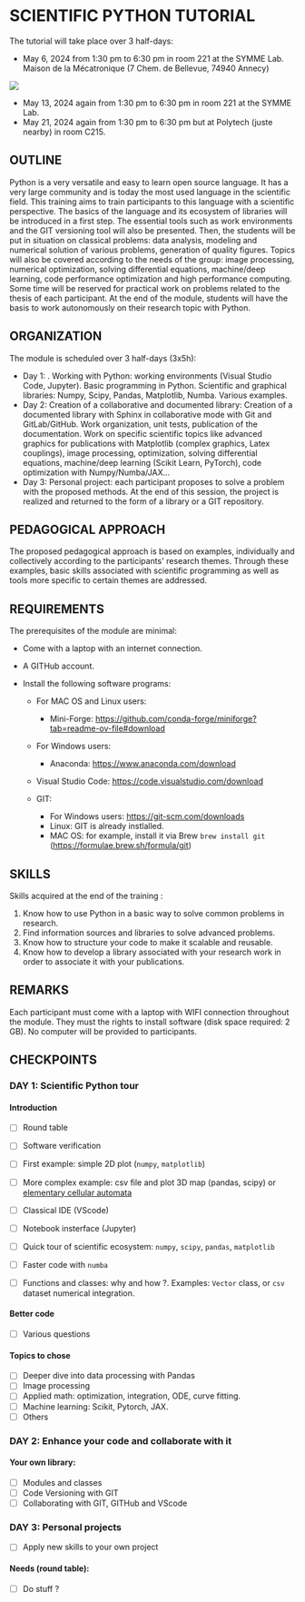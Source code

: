 # SCIENTIFIC PYTHON TUTORIAL

The tutorial will take place over 3 half-days:
* May 6, 2024 from 1:30 pm to 6:30 pm in room 221 at the SYMME Lab. Maison de la Mécatronique (7 Chem. de Bellevue, 74940 Annecy)

![]("https://www.google.com/maps/embed?pb=!1m18!1m12!1m3!1d5551.154720955433!2d6.156350776457714!3d45.919759202927594!2m3!1f0!2f0!3f0!3m2!1i1024!2i768!4f13.1!3m3!1m2!1s0x478b8fb00211a2db%3A0xc095cb5a2f8eda63!2sLaboratoire%20Syst%C3%A8me%20et%20Mat%C3%A9riaux%20pour%20la%20M%C3%A9catronique!5e0!3m2!1sfr!2sfr!4v1714717160818!5m2!1sfr!2sfr")


* May 13, 2024 again from 1:30 pm to 6:30 pm in room 221 at the SYMME Lab.
* May 21, 2024 again from 1:30 pm to 6:30 pm but at Polytech (juste nearby) in room C215.

## OUTLINE

Python is a very versatile and easy to learn open source language. It has a very large community and is today the most used language in the scientific field. This training aims to train participants to this language with a scientific perspective. The basics of the language and its ecosystem of libraries will be introduced in a first step. The essential tools such as work environments and the GIT versioning tool will also be presented. Then, the students will be put in situation on classical problems: data analysis, modeling and numerical solution of various problems, generation of quality figures. Topics will also be covered according to the needs of the group: image processing, numerical optimization, solving differential equations, machine/deep learning, code performance optimization and high performance computing. Some time will be reserved for practical work on problems related to the thesis of each participant. At the end of the module, students will have the basis to work autonomously on their research topic with Python.



## ORGANIZATION

The module is scheduled over 3 half-days (3x5h):

* Day 1: . Working with Python: working environments (Visual Studio Code, Jupyter). Basic programming in Python. Scientific and graphical libraries: Numpy, Scipy, Pandas, Matplotlib, Numba. Various examples.
* Day 2:  Creation of a collaborative and documented library: Creation of a documented library with Sphinx in collaborative mode with Git and GitLab/GitHub. Work organization, unit tests, publication of the documentation. Work on specific scientific topics like advanced graphics for publications with Matplotlib (complex graphics, Latex couplings), image processing, optimization, solving differential equations, machine/deep learning (Scikit Learn, PyTorch), code optimization with Numpy/Numba/JAX...
* Day 3: Personal project: each participant proposes to solve a problem with the proposed methods. At the end of this session, the project is realized and returned to the form of a library or a GIT repository.


## PEDAGOGICAL APPROACH

The proposed pedagogical approach is based on examples, individually and collectively according to the participants' research themes. Through these examples, basic skills associated with scientific programming as well as tools more specific to certain themes are addressed.

## REQUIREMENTS

The prerequisites of the module are minimal:

- Come with a laptop with an internet connection.
- A GITHub account.

- Install the following software programs:
    -  For MAC OS and Linux users:

        - Mini-Forge: https://github.com/conda-forge/miniforge?tab=readme-ov-file#download
  
    - For Windows users:

        - Anaconda: https://www.anaconda.com/download

    - Visual Studio Code: https://code.visualstudio.com/download
    - GIT: 
        - For Windows users: https://git-scm.com/downloads
        - Linux: GIT is already instlalled.
        - MAC OS: for example, install it via Brew  `brew install git` (https://formulae.brew.sh/formula/git)



## SKILLS

Skills acquired at the end of the training :

1. Know how to use Python in a basic way to solve common problems in research.
2. Find information sources and libraries to solve advanced problems.
3. Know how to structure your code to make it scalable and reusable.
4. Know how to develop a library associated with your research work in order to associate it with your publications.

## REMARKS

Each participant must come with a laptop with WIFI connection throughout the module. They must the rights to install software (disk space required: 2 GB). No computer will be provided to participants.

## CHECKPOINTS

### DAY 1: Scientific Python tour

#### Introduction

- [ ] Round table
- [ ] Software verification
- [ ] First example: simple 2D plot (`numpy`, `matplotlib`)
- [ ] More complex example: csv file and plot 3D map (pandas, scipy) or [elementary cellular automata](https://en.wikipedia.org/wiki/Elementary_cellular_automaton)
- [ ] Classical IDE (VScode)
- [ ] Notebook insterface (Jupyter) 
- [ ] Quick tour of scientific ecosystem: `numpy`, `scipy`, `pandas`, `matplotlib`
- [ ] Faster code with `numba`
- [ ] Functions and classes: why and how ?. Examples: `Vector` class, or `csv` dataset numerical integration.


#### Better code

- [ ] Various questions 


#### Topics to chose

- [ ] Deeper dive into data processing with Pandas
- [ ] Image processing
- [ ] Applied math: optimization, integration, ODE, curve fitting.
- [ ] Machine learning: Scikit, Pytorch, JAX.
- [ ] Others

### DAY 2: Enhance your code and collaborate with it

#### Your own library:

- [ ] Modules and classes
- [ ] Code Versioning with GIT
- [ ] Collaborating with GIT, GITHub and VScode

### DAY 3: Personal projects

- [ ] Apply new skills to your own project



#### Needs (round table):

- [ ] Do stuff ?



